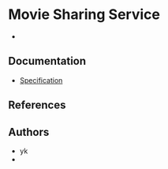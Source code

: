 # Movie Sharing Service
* 

## Documentation
* [Specification](./doc/spec.md)

## References

## Authors
* yk
* 